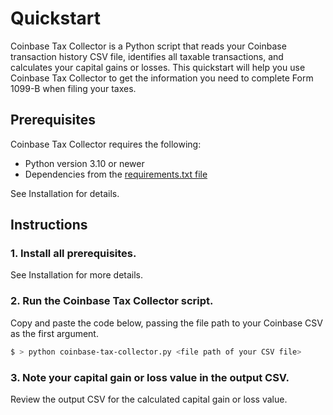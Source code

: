 # Quickstart 

Coinbase Tax Collector is a Python script that reads your Coinbase transaction history CSV file, identifies all taxable transactions, and calculates your capital gains or losses. This quickstart will help you use Coinbase Tax Collector to get the information you need to complete Form 1099-B when filing your taxes.

## Prerequisites

Coinbase Tax Collector requires the following:

* Python version 3.10 or newer
* Dependencies from the [requirements.txt file](https://github.com/ydeleon6/coinbase-tax-collector/blob/main/requirements.txt)

See Installation for details.

## Instructions

### 1. Install all prerequisites.

See Installation for more details.

### 2. Run the Coinbase Tax Collector script.

Copy and paste the code below, passing the file path to your Coinbase CSV as the first argument.

```sh
$ > python coinbase-tax-collector.py <file path of your CSV file>
```

### 3.  Note your capital gain or loss value in the output CSV.

Review the output CSV for the calculated capital gain or loss value.